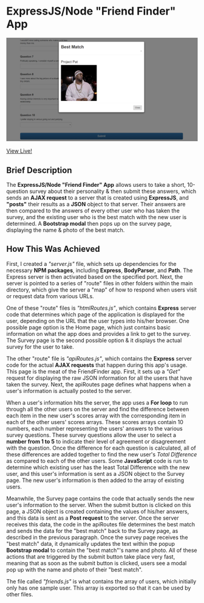 # ExpressJS/Node "Friend Finder" App

![ExpressJS/Node "Friend Finder" App](friend_finder_screenshot.png)

[View Live!](http://intense-fortress-12650.herokuapp.com/)

## Brief Description  

The **ExpressJS/Node "Friend Finder" App** allows users to take a short, 10-question survey about their personality & then submit these answers, which sends an **AJAX request** to a server that is created using **ExpressJS**, and **"posts"** their results as a **JSON** object to that server. Their answers are then compared to the answers of every other user who has taken the survey, and the existing user who is the best match with the new user is determined. A **Bootstrap modal** then pops up on the survey page, displaying the name & photo of the best match.


## How This Was Achieved

First, I created  a *"server.js"* file, which sets up dependencies for the necessary **NPM packages**, including **Express**, **BodyParser**, and **Path**. The Express server is then activated based on the specified port. Next, the server is pointed to a series of "route" files in other folders within the main directory, which give the server a "map" of how to respond when users visit or request data from various URLs. 

One of these "route" files is *"htmlRoutes.js"*, which contains **Express** server code that determines which page of the application is displayed for the user, depending on the URL that the user types into his/her browser. One possible page option is the Home page, which just contains basic information on what the app does and provides a link to get to the survey. The Survey page is the second possible option & it displays the actual survey for the user to take.

The other "route" file is *"apiRoutes.js"*, which contains the **Express** server code for the actual **AJAX requests** that happen during this app's usage. This page is the meat of the FriendFinder app. First, it sets up a *"Get"* request for displaying the raw JSON information for all the users that have taken the survey. Next, the apiRoutes page defines what happens when a user's information is actually posted to the server.

When a user's information hits the server, the app uses a **For loop** to run through all the other users on the server and find the difference between each item in the new user's scores array with the corresponding item in each of the other users' scores arrays. These scores arrays contain 10 numbers, each number representing the users' answers to the various survey questions. These survey questions allow the user to select a **number from 1 to 5** to indicate their level of agreement or disagreement with the question. Once the difference for each question is calculated, all of these differences are added together to find the new user's *Total Difference* as compared to each of the other users. Some **JavaScript** code is run to determine which existing user has the least Total Difference with the new user, and this user's information is sent as a JSON object to the Survey page. The new user's information is then added to the array of existing users.

Meanwhile, the Survey page contains the code that actually sends the new user's information to the server. When the submit button is clicked on this page, a JSON object is created containing the values of his/her answers, and this data is sent as a **Post request** to the server. Once the server receives this data, the code in the apiRoutes file determines the best match and sends the data for the "best match" back to the Survey page, as described in the previous paragraph. Once the survey page receives the "best match" data, it dynamically updates the text within the popup **Bootstrap modal** to contain the "best match"'s name and photo. All of these actions that are triggered by the submit button take place very fast, meaning that as soon as the submit button is clicked, users see a modal pop up with the name and photo of their "best match".  

The file called *"friends.js"* is what contains the array of users, which initially only has one sample user. This array is exported so that it can be used by other files. 